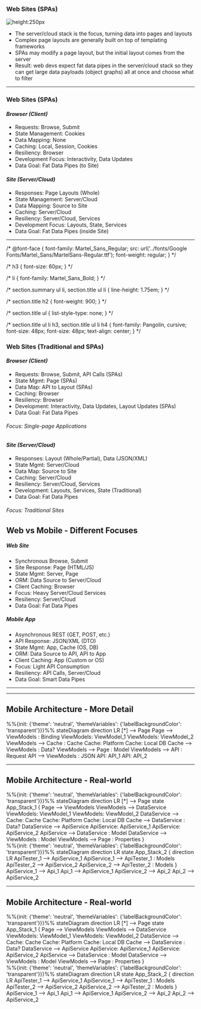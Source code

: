 
<!-- Page 11 - Web Sites (SPAs) - Architecture -->

<!-- _class: details invert -->

### Web Sites (SPAs)

![height:250px](./images/website-spas-high-level.drawio.svg)

<div class="detail-summary">

- The server/cloud stack is the focus, turning data into pages and layouts
- Complex page layouts are generally built on top of templating frameworks
- SPAs may modify a page layout, but the initial layout comes from the server
- Result: web devs expect fat data pipes in the server/cloud stack so they can get large data payloads (object graphs) all at once and choose what to filter

</div>

---

<!-- Page 12 - Web Sites (SPAs) - Summary -->

<!-- _class: details invert -->

### Web Sites (SPAs)

<div class="two-columns">

<div>

#### <i>Browser (Client)</i>

- Requests: Browse, Submit
- State Management: Cookies
- Data Mapping: None
- Caching: Local, Session, Cookies
- Resiliency: Browser
- Development Focus: Interactivity, Data Updates
- Data Goal: Fat Data Pipes (to Site)

</div>

<div>

#### <i>Site (Server/Cloud)</i>

- Responses: Page Layouts (Whole)
- State Management: Server/Cloud
- Data Mapping: Source to Site
- Caching: Server/Cloud
- Resiliency: Server/Cloud, Services
- Development Focus: Layouts, State, Services
- Data Goal: Fat Data Pipes (inside Site)

<span class="break" />

</div>

</div>

---

/*
@font-face {
  font-family: Martel_Sans_Regular;
  src: url('../fonts/Google Fonts/Martel_Sans/MartelSans-Regular.ttf');
  font-weight: regular;
}
*/

/*
h3 {
  font-size: 60px;
}
*/

/*
li {
  font-family: Martel_Sans_Bold;
}
*/

<!--
/*
section.section_title ul li {
  font-size: 64px;
  line-height: 2ex;
}
*/


/*
@font-face {
  font-family: Permanent_Marker;
  src: url('../fonts/Google Fonts/Permanent_Marker/PermanentMarker-Regular.ttf');
  font-weight: regular;
}
*/
-->

/*
section.summary ul li,
section.title ul li {
  line-height: 1.75em;
}
*/

/*
section.title h2 {
  font-weight: 900;
}
*/

/*
section.title ul {
  list-style-type: none;
}
*/

/*
section.title ul li h3,
section.title ul li h4 {
  font-family: Pangolin, cursive;
  font-size: 48px;
  font-size: 48px;
  text-align: center;
}
*/

<!--
<div class="detail-summary" style="padding: 20px 0px 0px;">

(*) Single-page application (SPAs) request pages (HTML/JS/CSS) like traditional sites and update their content via API calls but still rely on the browser infrastructure

</div>
-->

<!-- ########## Page 5 - Web Sites (Traditional / SPAs) - Summary ########## -->

<!-- _class: details -->

### Web Sites (Traditional and SPAs)

<div class="two-columns">

<div>

#### <i>Browser (Client)</i>

- Requests: Browse, Submit, API Calls (SPAs)
- State Mgmt: Page (SPAs)
- Data Map: API to Layout (SPAs)
- Caching: Browser
- Resiliency: Browser
- Development: Interactivity, Data Updates, Layout Updates (SPAs)
- Data Goal: Fat Data Pipes

<span class="break" />

###### Focus: Single-page Applications

</div>

<div>

#### <i>Site (Server/Cloud)</i>

- Responses: Layout (Whole/Partial), Data (JSON/XML)
- State Mgmt: Server/Cloud
- Data Map: Source to Site
- Caching: Server/Cloud
- Resiliency: Server/Cloud, Services
- Development: Layouts, Services, State (Traditional)
- Data Goal: Fat Data Pipes

<span class="break" />

###### Focus: Traditional Sites

</div>

</div>

<!--
<div class="detail-summary" style="padding: 20px 0px 0px;">

(*) Single-page application (SPAs) request pages (HTML/JS/CSS) like traditional sites and update their content via API calls but still rely on the browser infrastructure

</div>
-->

<!-- ################## Page 10 - Web vs Mobile - Summary ################## -->

<!-- _class: details -->

## Web vs Mobile - Different Focuses

<div class="two-columns">

<div>

##### <i>Web Site</i>

- Synchronous Browse, Submit
- Site Response: Page (HTML/JS)
- State Mgmt: Server, Page
- ORM: Data Source to Server/Cloud
- Client Caching: Browser
- Focus: Heavy Server/Cloud Services
- Resiliency: Server/Cloud
- Data Goal: Fat Data Pipes

</div>

<div>

##### <i>Mobile App</i>

- Asynchronous REST  (GET, POST, etc.)
- API Response: JSON/XML (DTO)
- State Mgmt: App, Cache (OS, DB)
- ORM: Data Source to API, API to App
- Client Caching: App (Custom or OS)
- Focus: Light API Consumption
- Resiliency: API Calls, Server/Cloud
- Data Goal: Smart Data Pipes

</div>

</div>

---

---

<!-- Page 20 - Mobile Architecture - More Detail -->

<!-- _class: details -->

## Mobile Architecture - More Detail

<div class="mermaid">
%%{init: {'theme': 'neutral',
    'themeVariables': {'labelBackgroundColor': 'transparent'}}}%%
stateDiagram
    direction LR
    [*] --> Page
    Page --> ViewModels : Binding
    ViewModels: ViewModel_1
    ViewModels: ViewModel_2
    ViewModels --> Cache : Cache
    Cache: Platform
    Cache: Local DB
    Cache --> ViewModels : Data?
    ViewModels --> Page : Model
    ViewModels --> API : Request
    API --> ViewModels : JSON
    API: API_1
    API: API_2
</div>

---

<!-- Page 21 - Mobile Architecture - Real World -->

<!-- _class: details -->

## Mobile Architecture - Real-world

<div class="mermaid">
%%{init: {'theme': 'neutral',
    'themeVariables': {'labelBackgroundColor': 'transparent'}}}%%
stateDiagram
    direction LR
    [*] --> Page
    state App_Stack_1 {
        Page --> ViewModels
        ViewModels --> DataService
        ViewModels: ViewModel_1
        ViewModels: ViewModel_2
        DataService --> Cache: Cache
        Cache: Platform
        Cache: Local DB
        Cache --> DataService : Data?
        DataService --> ApiService
        ApiService: ApiService_1
        ApiService: ApiService_2
        ApiService --> DataService : Model
        DataService --> ViewModels : Model
        ViewModels --> Page : Properties
    }
</div>

<div class="mermaid">
%%{init: {'theme': 'neutral',
    'themeVariables': {'labelBackgroundColor': 'transparent'}}}%%
stateDiagram
    direction LR
    state App_Stack_2 {
        direction LR
        ApiTester_1 --> ApiService_1
        ApiService_1 --> ApiTester_1 : Models
        ApiTester_2 --> ApiService_2
        ApiService_2 --> ApiTester_2 : Models
    }
    ApiService_1 --> Api_1
    Api_1 --> ApiService_1
    ApiService_2 --> Api_2
    Api_2 --> ApiService_2
</div>

---

<!-- Page 22 - Mobile Architecture - Real World -->

<!-- _class: details -->

## Mobile Architecture - Real-world

<div class="mermaid">
%%{init: {'theme': 'neutral',
    'themeVariables': {'labelBackgroundColor': 'transparent'}}}%%
stateDiagram
    direction LR
    [*] --> Page
    state App_Stack_1 {
        Page --> ViewModels
        ViewModels --> DataService
        ViewModels: ViewModel_1
        ViewModels: ViewModel_2
        DataService --> Cache: Cache
        Cache: Platform
        Cache: Local DB
        Cache --> DataService : Data?
        DataService --> ApiService
        ApiService: ApiService_1
        ApiService: ApiService_2
        ApiService --> DataService : Model
        DataService --> ViewModels : Model
        ViewModels --> Page : Properties
    }
</div>

<div class="mermaid">
%%{init: {'theme': 'neutral',
    'themeVariables': {'labelBackgroundColor': 'transparent'}}}%%
stateDiagram
    direction LR
    state App_Stack_2 {
        direction LR
        ApiTester_1 --> ApiService_1
        ApiService_1 --> ApiTester_1 : Models
        ApiTester_2 --> ApiService_2
        ApiService_2 --> ApiTester_2 : Models
    }
    ApiService_1 --> Api_1
    Api_1 --> ApiService_1
    ApiService_2 --> Api_2
    Api_2 --> ApiService_2
</div>